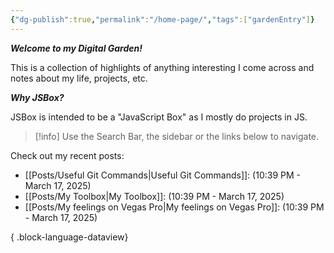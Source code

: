 ```yaml
---
{"dg-publish":true,"permalink":"/home-page/","tags":["gardenEntry"]}
---
```


***Welcome to my Digital Garden!***

This is a collection of highlights of anything interesting I come across and notes about my life, projects, etc. 

***Why JSBox?***

JSBox is intended to be a "JavaScript Box" as I mostly do projects in JS.

> [!info]
> Use the Search Bar, the sidebar or the links below to navigate.

Check out my recent posts:
- [[Posts/Useful Git Commands\|Useful Git Commands]]: (10:39 PM - March 17, 2025)
- [[Posts/My Toolbox\|My Toolbox]]: (10:39 PM - March 17, 2025)
- [[Posts/My feelings on Vegas Pro\|My feelings on Vegas Pro]]: (10:39 PM - March 17, 2025)

{ .block-language-dataview}

